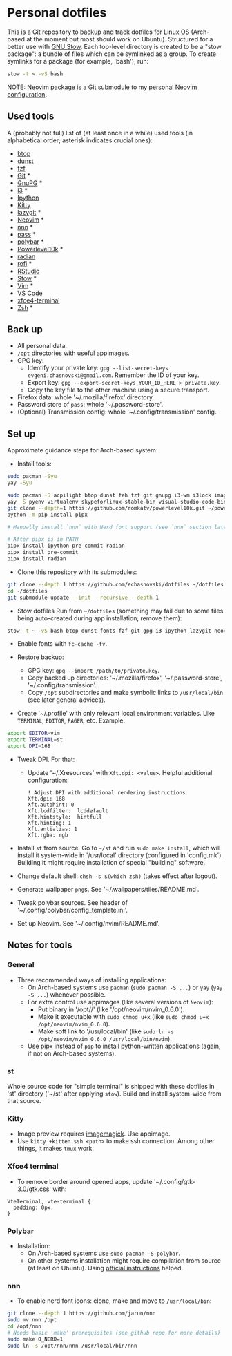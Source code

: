 # Personal dotfiles

This is a Git repository to backup and track dotfiles for Linux OS (Arch-based at the moment but most should work on Ubuntu). Structured for a better use with [GNU Stow](https://www.gnu.org/software/stow/). Each top-level directory is created to be a "stow package": a bundle of files which can be symlinked as a group. To create symlinks for a package (for example, 'bash'), run:

```bash
stow -t ~ -vS bash
```

NOTE: Neovim package is a Git submodule to my [personal Neovim configuration](https://github.com/echasnovski/nvim).

## Used tools

A (probably not full) list of (at least once in a while) used tools (in alphabetical order; asterisk indicates crucial ones):

- [btop](https://github.com/aristocratos/btop)
- [dunst](https://dunst-project.org/)
- [fzf](https://github.com/junegunn/fzf)
- [Git](http://git-scm.com/) \*
- [GnuPG](https://gnupg.org/) \*
- [i3](https://i3wm.org/) \*
- [Ipython](https://ipython.org/)
- [Kitty](https://sw.kovidgoyal.net/kitty/binary/#manually-installing)
- [lazygit](https://github.com/jesseduffield/lazygit) \*
- [Neovim](https://github.com/neovim/neovim) \*
- [nnn](https://github.com/jarun/nnn) \*
- [pass](https://www.passwordstore.org/) \*
- [polybar](https://github.com/polybar/polybar) \*
- [Powerlevel10k](https://github.com/romkatv/powerlevel10k) \*
- [radian](https://github.com/randy3k/radian)
- [rofi](https://github.com/davatorium/rofi) \*
- [RStudio](https://www.rstudio.com/)
- [Stow](https://www.gnu.org/software/stow/) \*
- [Vim](https://www.vim.org/) \*
- [VS Code](https://code.visualstudio.com/)
- [xfce4-terminal](https://docs.xfce.org/apps/terminal/start)
- [Zsh](https://www.zsh.org/) \*

## Back up

- All personal data.
- `/opt` directories with useful appimages.
- GPG key:
    - Identify your private key: `gpg --list-secret-keys evgeni.chasnovski@gmail.com`. Remember the ID of your key.
    - Export key: `gpg --export-secret-keys YOUR_ID_HERE > private.key`.
    - Copy the key file to the other machine using a secure transport.
- Firefox data: whole '~/.mozilla/firefox' directory.
- Password store of `pass`: whole '~/.password-store'.
- (Optional) Transmission config: whole '~/.config/transmission' config.

## Set up

Approximate guidance steps for Arch-based system:

- Install tools:

```bash
sudo pacman -Syu
yay -Syu

sudo pacman -S acpilight btop dunst feh fzf git gnupg i3-wm i3lock imagemagick lazygit maim openssl pass picom polybar pyenv python-pip r ripgrep rofi stow vim vlc xdotool xfce4-terminal xsel zsh
yay -S pyenv-virtualenv skypeforlinux-stable-bin visual-studio-code-bin
git clone --depth=1 https://github.com/romkatv/powerlevel10k.git ~/powerlevel10k
python -m pip install pipx

# Manually install `nnn` with Nerd font support (see `nnn` section later)

# After pipx is in PATH
pipx install ipython pre-commit radian
pipx install pre-commit
pipx install radian
```

- Clone this repository with its submodules:

```bash
git clone --depth 1 https://github.com/echasnovski/dotfiles ~/dotfiles
cd ~/dotfiles
git submodule update --init --recursive --depth 1
```

- Stow dotfiles Run from `~/dotfiles` (something may fail due to some files being auto-created during app installation; remove them):

```bash
stow -t ~ -vS bash btop dunst fonts fzf git gpg i3 ipython lazygit neovim nnn picom polybar r radian rofi st vim wallpapers xfce4 xorg zsh
```

- Enable fonts with `fc-cache -fv`.

- Restore backup:
  - GPG key: `gpg --import /path/to/private.key`.
  - Copy backed up directories: '~/.mozilla/firefox', '~/.password-store', '~/.config/transmission'.
  - Copy `/opt` subdirectories and make symbolic links to `/usr/local/bin` (see later general advices).

- Create '~/.profile' with only relevant local environment variables. Like `TERMINAL`, `EDITOR`, `PAGER`, etc. Example:

```bash
export EDITOR=vim
export TERMINAL=st
export DPI=168
```

- Tweak DPI. For that:
    - Update '~/.Xresources' with `Xft.dpi: <value>`. Helpful additional configuration:
      ```
      ! Adjust DPI with additional rendering instructions
      Xft.dpi: 168
      Xft.autohint: 0
      Xft.lcdfilter:  lcddefault
      Xft.hintstyle:  hintfull
      Xft.hinting: 1
      Xft.antialias: 1
      Xft.rgba: rgb
      ```
- Install `st` from source. Go to `~/st` and run `sudo make install`, which will install it system-wide in '/usr/local' directory (configured in 'config.mk'). Building it might require installation of special "building" software.

- Change default shell: `chsh -s $(which zsh)` (takes effect after logout).

- Generate wallpaper `png`s. See '~/.wallpapers/tiles/README.md'.

- Tweak polybar sources. See header of '~/.config/polybar/config_template.ini'.

- Set up Neovim. See '~/.config/nvim/README.md'.

## Notes for tools

### General

- Three recommended ways of installing applications:
    - On Arch-based systems use `pacman` (`sudo pacman -S ...`) or `yay` (`yay -S ...`) whenever possible.
    - For extra control use appimages (like several versions of `Neovim`):
      - Put binary in '/opt/<app-name>/<app-binary>' (like '/opt/neovim/nvim_0.6.0').
      - Make it executable with `sudo chmod u+x` (like `sudo chmod u+x /opt/neovim/nvim_0.6.0`).
      - Make soft link to '/usr/local/bin' (like `sudo ln -s /opt/neovim/nvim_0.6.0 /usr/local/bin/nvim`).
    - Use [pipx](https://github.com/pypa/pipx) instead of `pip` to install python-written applications (again, if not on Arch-based systems).

### st

Whole source code for "simple terminal" is shipped with these dotfiles in 'st' directory ('~/st' after applying `stow`). Build and install system-wide from that source.

### Kitty

- Image preview requires [imagemagick](https://imagemagick.org/script/download.php). Use appimage.
- Use `kitty +kitten ssh <path>` to make ssh connection. Among other things, it makes `tmux` work.

### Xfce4 terminal

- To remove border around opened apps, update '~/.config/gtk-3.0/gtk.css' with:
```
VteTerminal, vte-terminal {
  padding: 0px;
}
```

### Polybar

- Installation:
  - On Arch-based systems use `sudo pacman -S polybar`.
  - On other systems installation might require compilation from source (at least on Ubuntu). Using [official instructions](https://github.com/polybar/polybar/wiki/Compiling) helped.

### nnn

- To enable nerd font icons: clone, make and move to `/usr/local/bin`:

```bash
git clone --depth 1 https://github.com/jarun/nnn
sudo mv nnn /opt
cd /opt/nnn
# Needs basic 'make' prerequisites (see github repo for more details)
sudo make O_NERD=1
sudo ln -s /opt/nnn/nnn /usr/local/bin/nnn
```

